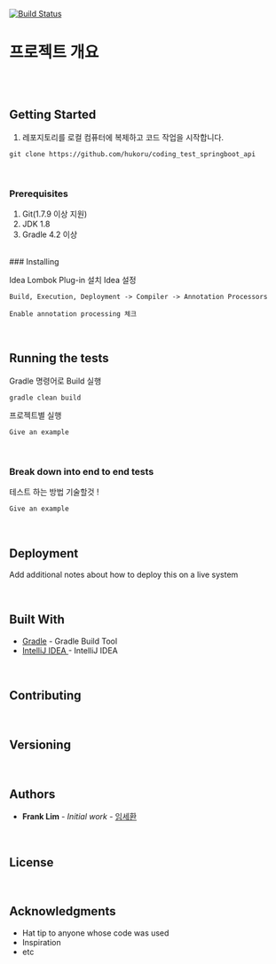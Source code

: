 [![Build Status](https://travis-ci.org/hukoru/thanos.svg?branch=master)](https://travis-ci.org/hukoru/thanos)

# 프로젝트 개요

<br /> 
<br /> 

## Getting Started

1. 레포지토리를 로컬 컴퓨터에 복제하고 코드 작업을 시작합니다.
```
git clone https://github.com/hukoru/coding_test_springboot_api
```      
  
<br /> 

### Prerequisites

1. Git(1.7.9 이상 지원)
1. JDK 1.8
4. Gradle 4.2 이상

<br /> 
### Installing

Idea Lombok Plug-in 설치
Idea 설정

```
Build, Execution, Deployment -> Compiler -> Annotation Processors 

Enable annotation processing 체크
```

<br /> 

## Running the tests

Gradle 명령어로 Build 실행
```
gradle clean build
```

프로젝트별 실행 
```
Give an example
```

<br /> 

### Break down into end to end tests

테스트 하는 방법 기술할것 !

```
Give an example
```

<br /> 

## Deployment

Add additional notes about how to deploy this on a live system

<br /> 

## Built With

* [Gradle](https://gradle.org/) - Gradle Build Tool
* [IntelliJ IDEA ](https://www.jetbrains.com/idea/) - IntelliJ IDEA 

<br /> 

## Contributing


 
 <br /> 
 
## Versioning



<br /> 

## Authors

* **Frank Lim** - *Initial work* - [임세환](code437@gmail.com)

<br /> 

## License



<br /> 

## Acknowledgments

* Hat tip to anyone whose code was used
* Inspiration
* etc
